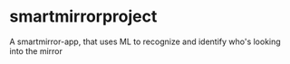 # smartmirrorproject
A smartmirror-app, that uses ML to recognize and identify who's looking into the mirror
